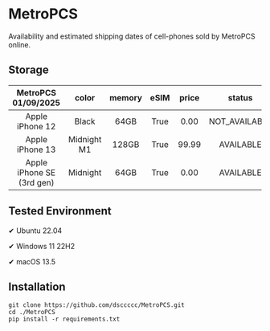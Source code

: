 # MetroPCS
Availability and estimated shipping dates of cell-phones sold by MetroPCS online.
## Storage
|MetroPCS 01/09/2025|color|memory|eSIM|price|status|shipping from|shipping to|
|:--:|:--:|:--:|:--:|:--:|:--:|:--:|:--:|
|Apple iPhone 12|Black|64GB|True|0.00|NOT_AVAILABLE|01/15/2025|01/21/2025|
|Apple iPhone 13|Midnight M1|128GB|True|99.99|AVAILABLE|01/08/2025|01/13/2025|
|Apple iPhone SE (3rd gen)|Midnight|64GB|True|0.00|AVAILABLE|01/08/2025|01/13/2025|

## Tested Environment
✔ Ubuntu 22.04

✔ Windows 11 22H2

✔ macOS 13.5
## Installation
```
git clone https://github.com/dsccccc/MetroPCS.git
cd ./MetroPCS
pip install -r requirements.txt
```
